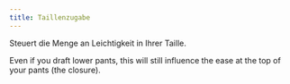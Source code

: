 ```yaml
---
title: Taillenzugabe
---
```


Steuert die Menge an Leichtigkeit in Ihrer Taille.

Even if you draft lower pants, this will still influence the ease at the top of your pants (the closure).
